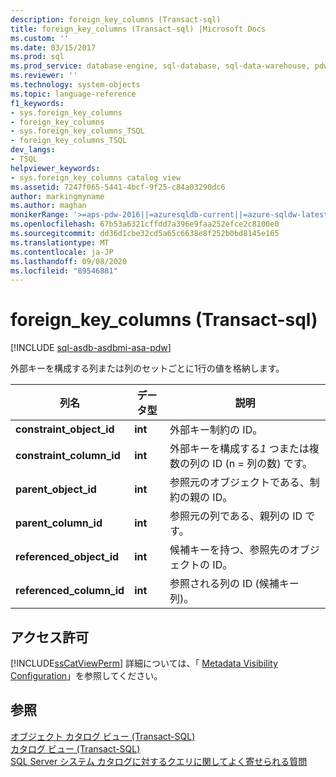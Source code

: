 ```yaml
---
description: foreign_key_columns (Transact-sql)
title: foreign_key_columns (Transact-sql) |Microsoft Docs
ms.custom: ''
ms.date: 03/15/2017
ms.prod: sql
ms.prod_service: database-engine, sql-database, sql-data-warehouse, pdw
ms.reviewer: ''
ms.technology: system-objects
ms.topic: language-reference
f1_keywords:
- sys.foreign_key_columns
- foreign_key_columns
- sys.foreign_key_columns_TSQL
- foreign_key_columns_TSQL
dev_langs:
- TSQL
helpviewer_keywords:
- sys.foreign_key_columns catalog view
ms.assetid: 7247f065-5441-4bcf-9f25-c84a03290dc6
author: markingmyname
ms.author: maghan
monikerRange: '>=aps-pdw-2016||=azuresqldb-current||=azure-sqldw-latest||>=sql-server-2016||=sqlallproducts-allversions||>=sql-server-linux-2017||=azuresqldb-mi-current'
ms.openlocfilehash: 67b53a6321cffdd7a396e9faa252efce2c8100e0
ms.sourcegitcommit: dd36d1cbe32cd5a65c6638e8f252b0bd8145e165
ms.translationtype: MT
ms.contentlocale: ja-JP
ms.lasthandoff: 09/08/2020
ms.locfileid: "89546881"
---
```

# <a name="sysforeign_key_columns-transact-sql"></a>foreign_key_columns (Transact-sql)
[!INCLUDE [sql-asdb-asdbmi-asa-pdw](../../includes/applies-to-version/sql-asdb-asdbmi-asa-pdw.md)]

  外部キーを構成する列または列のセットごとに1行の値を格納します。  
  
|列名|データ型|説明|  
|-----------------|---------------|-----------------|  
|**constraint_object_id**|**int**|外部キー制約の ID。|  
|**constraint_column_id**|**int**|外部キーを構成する*1* つまたは複数の列の ID (n = 列の数) です。|  
|**parent_object_id**|**int**|参照元のオブジェクトである、制約の親の ID。|  
|**parent_column_id**|**int**|参照元の列である、親列の ID です。|  
|**referenced_object_id**|**int**|候補キーを持つ、参照先のオブジェクトの ID。|  
|**referenced_column_id**|**int**|参照される列の ID (候補キー列)。|  
  
## <a name="permissions"></a>アクセス許可  
 [!INCLUDE[ssCatViewPerm](../../includes/sscatviewperm-md.md)] 詳細については、「 [Metadata Visibility Configuration](../../relational-databases/security/metadata-visibility-configuration.md)」を参照してください。  
  
## <a name="see-also"></a>参照  
 [オブジェクト カタログ ビュー &#40;Transact-SQL&#41;](../../relational-databases/system-catalog-views/object-catalog-views-transact-sql.md)   
 [カタログ ビュー &#40;Transact-SQL&#41;](../../relational-databases/system-catalog-views/catalog-views-transact-sql.md)   
 [SQL Server システム カタログに対するクエリに関してよく寄せられる質問](../../relational-databases/system-catalog-views/querying-the-sql-server-system-catalog-faq.md)  
  
  
